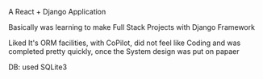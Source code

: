 A React + Django Application

Basically was learning to make Full Stack Projects with Django Framework

Liked It's ORM facilities, with CoPilot, did not feel like Coding and was completed pretty quickly, once the System design was put on papaer 

DB: used SQLite3
